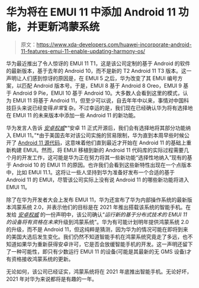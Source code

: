 # 华为将在 EMUI 11 中添加 Android 11 功能，并更新鸿蒙系统

> 原文：<https://www.xda-developers.com/huawei-incorporate-android-11-features-emui-11-enable-updating-harmony-os/>

华为最近推出了令人惊讶的 EMUI 11 T1，这是该公司定制的基于 Android 的软件的最新版本，基于去年的 Android 10，而不是新的 T2 Android 11 T3 版本。这一声明让人们感到惊讶的原因是，在 EMUI 5 之后，华为改变了其 EMUI 编号方案，以匹配 Android 版本号。于是，EMUI 8 基于 Android 8 Oreo，EMUI 9 基于 Android 9 Pie，EMUI 10 基于 Android 10。大多数人会看到这里的模式，认为 EMUI 11 将基于 Android 11，但至少可以说，自去年年中以来，事情对中国科技巨头来说已经变得*非常*复杂。不过幸运的是，我们现在已经确认华为将有选择地在 EMUI 11 的未来版本中添加一些 Android 11 的新功能。

华为发言人告诉 [*安卓权威*](https://www.androidauthority.com/huawei-emui-11-android-11-1157428/)*“安卓 11 正式开源后，我们会有选择地将其部分功能纳入 EMUI 11。”*由于美国去年对该公司实施的贸易限制，华为直到本周早些时候公开了 [Android 11 源代码](https://www.xda-developers.com/android-11-source-code-aosp/)，这意味着他们直到最近才开始在 Android 11 的基础上重新构建 EMUI。然而，将 EMUI 移植到新的 Android 11 代码库的实际过程需要几个月的开发工作，这可能是华为正在努力将其一些新功能“选择性地纳入”现有的基于 Android 10 的 EMUI 11 的原因。也许我们会看到这些新特性出现在一个点版本中，比如 EMUI 11.1。这将让一些人坚持到华为准备好发布一个合适的基于 Android 11 的 EMUI，尽管该公司实际上没有说 Android 11 的哪些新功能将进入 EMUI 11。

除了在华为开发者大会上发布 EMUI 11，华为还宣布了华为内部操作系统的最新版本鸿蒙系统 2.0，并表示他们的目标是在 2021 年推出搭载该系统的智能手机。在发给 [*安卓权威*](https://www.androidauthority.com/emui-11-phones-harmony-os-upgrade-1157717/) 的一份声明中，该公司确认“*运行新的基于分布式技术的 EMUI 11 的设备将有资格在未来*升级到鸿蒙系统”。华为有可能计划明年提供鸿蒙系统 2.0 的升级，而不是 Android 11，但这纯粹是猜测，因为华为的情况可能在即将到来的美国大选后发生变化。我们仍然不知道智能手机在鸿蒙系统究竟走了多远，也不知道如果华为重新获得安卓许可，它是否会放缓智能手机的开发。这一声明还留下了一种可能性，即只有少数运行 EMUI 11 的设备(可能是其最新的无 GMS 设备)才有资格接收鸿蒙系统的更新。

无论如何，该公司已经证实，鸿蒙系统将在 2021 年底推出智能手机。无论好坏，2021 年对华为来说都将是有趣的一年。
